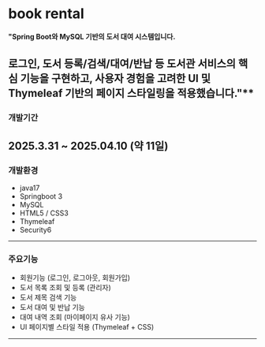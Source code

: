 # book rental
**"Spring Boot와 MySQL 기반의 도서 대여 시스템입니다.**

로그인, 도서 등록/검색/대여/반납 등 도서관 서비스의 핵심 기능을 구현하고, 사용자 경험을 고려한 UI 및 Thymeleaf 기반의 페이지 스타일링을 적용했습니다."**
-----
### 개발기간

2025.3.31 ~ 2025.04.10 (약 11일)
-----
### 개발환경
- java17
- Springboot 3
- MySQL
- HTML5 / CSS3
- Thymeleaf
- Security6
---
### 주요기능
- 회원기능 (로그인, 로그아웃, 회원가입)
- 도서 목록 조회 및 등록 (관리자)
- 도서 제목 검색 기능
- 도서 대여 및 반납 기능
- 대여 내역 조회 (마이페이지 유사 기능)
- UI 페이지별 스타일 적용 (Thymeleaf + CSS)
-----
